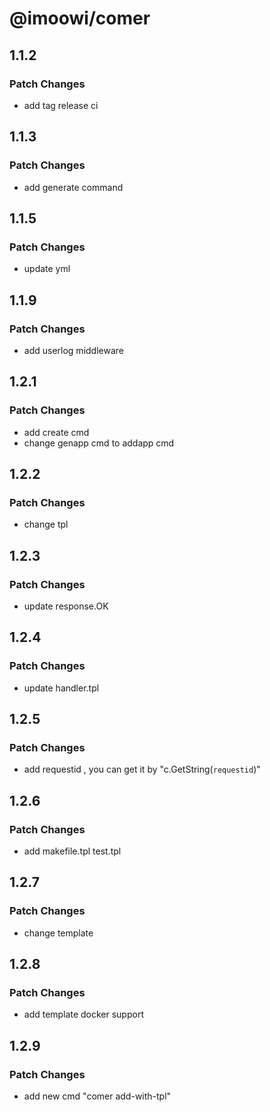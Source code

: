 # @imoowi/comer

## 1.1.2

### Patch Changes

-    add tag release ci

## 1.1.3

### Patch Changes

-    add generate command


## 1.1.5

### Patch Changes

-    update yml


## 1.1.9

### Patch Changes

-    add userlog middleware



## 1.2.1

### Patch Changes

-    add create cmd
-    change genapp cmd to addapp cmd

## 1.2.2

### Patch Changes

-    change tpl


## 1.2.3

### Patch Changes

-    update response.OK

## 1.2.4

### Patch Changes

-    update handler.tpl

## 1.2.5

### Patch Changes

-    add requestid , you can get it by "c.GetString(`requestid`)"

## 1.2.6

### Patch Changes

-    add makefile.tpl test.tpl

## 1.2.7

### Patch Changes

-    change template

## 1.2.8

### Patch Changes

-    add template docker support

## 1.2.9

### Patch Changes

-    add new cmd "comer add-with-tpl"